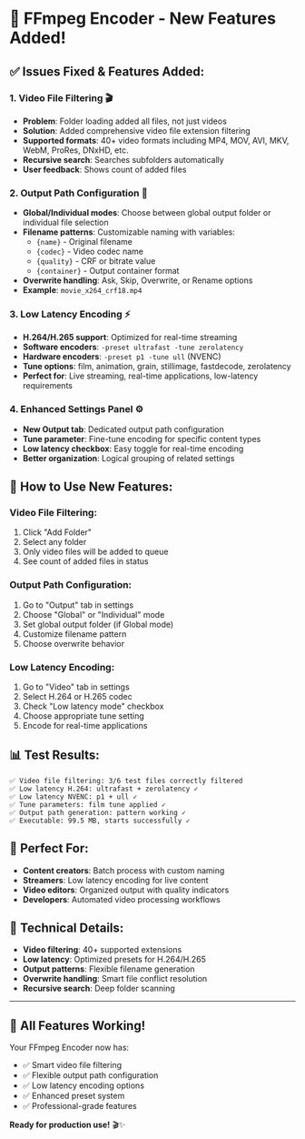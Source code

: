 # 🎉 FFmpeg Encoder - New Features Added!

## ✅ **Issues Fixed & Features Added:**

### 1. **Video File Filtering** 🎬
- **Problem**: Folder loading added all files, not just videos
- **Solution**: Added comprehensive video file extension filtering
- **Supported formats**: 40+ video formats including MP4, MOV, AVI, MKV, WebM, ProRes, DNxHD, etc.
- **Recursive search**: Searches subfolders automatically
- **User feedback**: Shows count of added files

### 2. **Output Path Configuration** 📁
- **Global/Individual modes**: Choose between global output folder or individual file selection
- **Filename patterns**: Customizable naming with variables:
  - `{name}` - Original filename
  - `{codec}` - Video codec name
  - `{quality}` - CRF or bitrate value
  - `{container}` - Output container format
- **Overwrite handling**: Ask, Skip, Overwrite, or Rename options
- **Example**: `movie_x264_crf18.mp4`

### 3. **Low Latency Encoding** ⚡
- **H.264/H.265 support**: Optimized for real-time streaming
- **Software encoders**: `-preset ultrafast -tune zerolatency`
- **Hardware encoders**: `-preset p1 -tune ull` (NVENC)
- **Tune options**: film, animation, grain, stillimage, fastdecode, zerolatency
- **Perfect for**: Live streaming, real-time applications, low-latency requirements

### 4. **Enhanced Settings Panel** ⚙️
- **New Output tab**: Dedicated output path configuration
- **Tune parameter**: Fine-tune encoding for specific content types
- **Low latency checkbox**: Easy toggle for real-time encoding
- **Better organization**: Logical grouping of related settings

## 🚀 **How to Use New Features:**

### **Video File Filtering:**
1. Click "Add Folder" 
2. Select any folder
3. Only video files will be added to queue
4. See count of added files in status

### **Output Path Configuration:**
1. Go to "Output" tab in settings
2. Choose "Global" or "Individual" mode
3. Set global output folder (if Global mode)
4. Customize filename pattern
5. Choose overwrite behavior

### **Low Latency Encoding:**
1. Go to "Video" tab in settings
2. Select H.264 or H.265 codec
3. Check "Low latency mode" checkbox
4. Choose appropriate tune setting
5. Encode for real-time applications

## 📊 **Test Results:**
```
✅ Video file filtering: 3/6 test files correctly filtered
✅ Low latency H.264: ultrafast + zerolatency ✓
✅ Low latency NVENC: p1 + ull ✓  
✅ Tune parameters: film tune applied ✓
✅ Output path generation: pattern working ✓
✅ Executable: 99.5 MB, starts successfully ✓
```

## 🎯 **Perfect For:**
- **Content creators**: Batch process with custom naming
- **Streamers**: Low latency encoding for live content
- **Video editors**: Organized output with quality indicators
- **Developers**: Automated video processing workflows

## 🔧 **Technical Details:**
- **Video filtering**: 40+ supported extensions
- **Low latency**: Optimized presets for H.264/H.265
- **Output patterns**: Flexible filename generation
- **Overwrite handling**: Smart file conflict resolution
- **Recursive search**: Deep folder scanning

---

## 🎊 **All Features Working!**

Your FFmpeg Encoder now has:
- ✅ Smart video file filtering
- ✅ Flexible output path configuration  
- ✅ Low latency encoding options
- ✅ Enhanced preset system
- ✅ Professional-grade features

**Ready for production use!** 🎬✨
